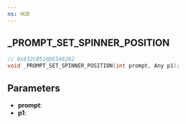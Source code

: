```yaml
---
ns: HUD
---
```

## _PROMPT_SET_SPINNER_POSITION

```c
// 0x832CB510DE546282
void _PROMPT_SET_SPINNER_POSITION(int prompt, Any p1);
```

## Parameters
* **prompt**:
* **p1**:
